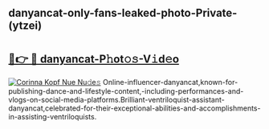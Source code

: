 ## danyancat-only-fans​-leaked-photo​-Private-(ytzei)


# <h2><a href="https://mediaupload.pro?title=danyancat&ref=git">🔗👉 🔴 danyancat-P𝚑ot𝚘𝚜-V𝚒d𝚎o</a></h2>

[![Corinna Kopf Nue Nu𝚍e𝚜](https://i.imgur.com/0qMVB7G.gif)](https://mediaupload.pro?title=danyancat&ref=git)
Online-influencer-danyancat,known-for-publishing-dance-and-lifestyle-content,-including-performances-and-vlogs-on-social-media-platforms.Brilliant-ventriloquist-assistant-danyancat,celebrated-for-their-exceptional-abilities-and-accomplishments-in-assisting-ventriloquists.  